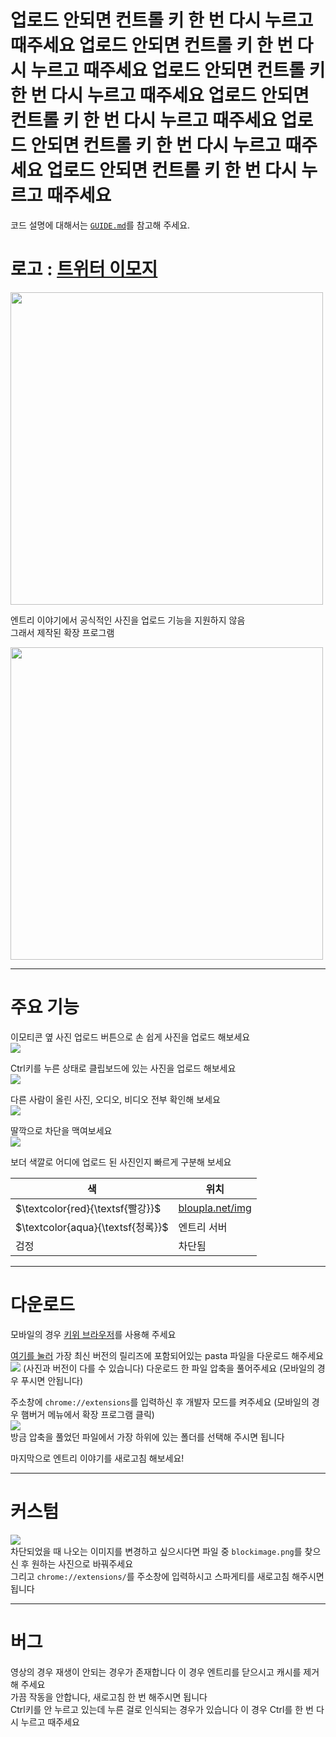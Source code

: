 <!-- 마크 다운 뷰어로 확인해 주세요 -->

# 업로드 안되면 컨트롤 키 한 번 다시 누르고 때주세요 업로드 안되면 컨트롤 키 한 번 다시 누르고 때주세요 업로드 안되면 컨트롤 키 한 번 다시 누르고 때주세요 업로드 안되면 컨트롤 키 한 번 다시 누르고 때주세요 업로드 안되면 컨트롤 키 한 번 다시 누르고 때주세요 업로드 안되면 컨트롤 키 한 번 다시 누르고 때주세요

코드 설명에 대해서는 [`GUIDE.md`](./GUIDE.md)를 참고해 주세요.

# 로고 : [트위터 이모지](https://github.com/twitter/twemoji/blob/master/assets/svg/1f35d.svg)

<img src="https://playentry.org/uploads/49/56/4956ad72m0j7c3th1laobc3284931yr5.png" width="500px">

엔트리 이야기에서 공식적인 사진을 업로드 기능을 지원하지 않음  
그래서 제작된 확장 프로그램

<img src="https://playentry.org/uploads/f1/2a/f12ad92fm0j821fc25e4bc3284cjt7v6.png" width="500px">

---

# 주요 기능

이모티콘 옆 사진 업로드 버튼으로 손 쉽게 사진을 업로드 해보세요  
![](https://playentry.org/uploads/3f/c6/3fc6522em0j7l9v9001a4ca6e4aipzwm.gif)

Ctrl키를 누른 상태로 클립보드에 있는 사진을 업로드 해보세요  
![](https://playentry.org/uploads/d0/c7/d0c7db00m0j7mm8y001tf1f8e9gfnk33.gif)

다른 사람이 올린 사진, 오디오, 비디오 전부 확인해 보세요  
![](https://playentry.org/uploads/1a/50/1a50a1bem0j7lwc91laobc32846wf59e.gif)

딸깍으로 차단을 맥여보세요  
![](https://playentry.org/uploads/b7/ef/b7ef6bdbm0j7n1aj001l4ca6e4dsx6f5.gif)

보더 색깔로 어디에 업로드 된 사진인지 빠르게 구분해 보세요

| 색                                | 위치                                       |
| --------------------------------- | ------------------------------------------ |
| $\textcolor{red}{\textsf{빨강}}$  | [bloupla.net/img](https://bloupla.net/img) |
| $\textcolor{aqua}{\textsf{청록}}$ | 엔트리 서버                                |
| 검정                              | 차단됨                                     |

---

# 다운로드

모바일의 경우 [키위 브라우저](https://play.google.com/store/apps/details?id=com.kiwibrowser.browser)를 사용해 주세요

[여기를 눌러](https://github.com/EntryFireRun/pasta/releases) 가장 최신 버전의 릴리즈에 포함되어있는 pasta 파일을 다운로드 해주세요  
![](https://playentry.org/uploads/7f/84/7f84b116m0j8287p001tf1f8e94zfz7v.png)
(사진과 버전이 다를 수 있습니다) 다운로드 한 파일 압축을 풀어주세요 (모바일의 경우 푸시면 안됩니다)

주소창에 `chrome://extensions`를 입력하신 후 개발자 모드를 켜주세요 (모바일의 경우 햄버거 메뉴에서 확장 프로그램 클릭)  
![](https://playentry.org/uploads/aa/05/aa058208m0j82gif001s4ca6e46kzcya.png)  
방금 압축을 풀었던 파일에서 가장 하위에 있는 폴더를 선택해 주시면 됩니다

마지막으로 엔트리 이야기를 새로고침 해보세요!

---

# 커스텀

![](https://playentry.org/uploads/8a/55/8a551973m0j7w6pi001tf1f8e96ucfg8.png)  
차단되었을 때 나오는 이미지를 변경하고 싶으시다면 파일 중 `blockimage.png`를 찾으신 후 원하는 사진으로 바꿔주세요  
그리고 `chrome://extensions/`를 주소창에 입력하시고 스파게티를 새로고침 해주시면 됩니다

---

# 버그

영상의 경우 재생이 안되는 경우가 존재합니다 이 경우 엔트리를 닫으시고 캐시를 제거해 주세요  
가끔 작동을 안합니다, 새로고침 한 번 해주시면 됩니다  
Ctrl키를 안 누르고 있는데 누른 걸로 인식되는 경우가 있습니다 이 경우 Ctrl를 한 번 다시 누르고 때주세요
